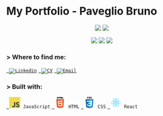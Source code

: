 # My Portfolio - Paveglio Bruno

<p align="center">
  <img height="200" src="https://res.cloudinary.com/dlexbrcrv/image/upload/v1623695931/Proyects/Portfolio/P-2_sqribl.png" />
   <img height="200" src="https://res.cloudinary.com/dlexbrcrv/image/upload/v1623695932/Proyects/Portfolio/P-1_sudmtl.png" />
</p>
<p align="center">
   <img height="350" src="https://res.cloudinary.com/dlexbrcrv/image/upload/v1623855255/Proyects/Portfolio/P-3_xx3al7.png" />
   <img height="350" src="https://res.cloudinary.com/dlexbrcrv/image/upload/v1623855255/Proyects/Portfolio/P-4_uhbwkv.png" />
   <img height="350" src="https://res.cloudinary.com/dlexbrcrv/image/upload/v1623855255/Proyects/Portfolio/P-5_atdcwi.png" />
</p>

<h3> > Where to find me: </h3>
<p align="left">
  <code><a href="https://www.linkedin.com/in/pavegliobruno/" target="_blank"> <img src="https://res.cloudinary.com/dlexbrcrv/image/upload/v1621273442/Proyects/linkedin_1_wfivod.svg" alt="Linkedin" height="30"/></a></code>
  <code><a href="https://drive.google.com/drive/folders/1ltpZjk-YCHUSK4JWtLGcPSjjm98nLtOa?usp=sharing" target="_blank"> <img src="https://res.cloudinary.com/dlexbrcrv/image/upload/v1621273444/Proyects/cv_ctuedj.svg" alt="CV" height="30"/></a></code>
  <code><a href="https://mail.google.com/mail/u/0/?fs=1&to=pavegliobruno@gmail.com&tf=cm" target="_blank"> <img src="https://res.cloudinary.com/dlexbrcrv/image/upload/v1621291618/Proyects/email_wyxjlw.svg" alt="Email" height="30"/></a></code>
  
</p>

<h3> > Built with: </h3>

<p align="left">
  <code><a href="https://developer.mozilla.org/en-US/docs/Web/JavaScript" target="_blank"> <img src="https://raw.githubusercontent.com/devicons/devicon/master/icons/javascript/javascript-original.svg" alt="javascript" height="30"/></a> JavaScript</code>
  <code><a href="https://www.w3.org/html/" target="_blank"> <img src="https://raw.githubusercontent.com/devicons/devicon/master/icons/html5/html5-original-wordmark.svg" alt="html5" height="30"/></a> HTML</code>
  <code><a href="https://developer.mozilla.org/es/docs/Web/CSS" target="_blank"> <img src="https://raw.githubusercontent.com/github/explore/80688e429a7d4ef2fca1e82350fe8e3517d3494d/topics/css/css.png" alt="html5" height="30"/></a> CSS</code>
  <code><a href="https://reactjs.org/" target="_blank"> <img src="https://raw.githubusercontent.com/github/explore/80688e429a7d4ef2fca1e82350fe8e3517d3494d/topics/react/react.png" alt="react" height="30"/></a> React</code>
</p>
